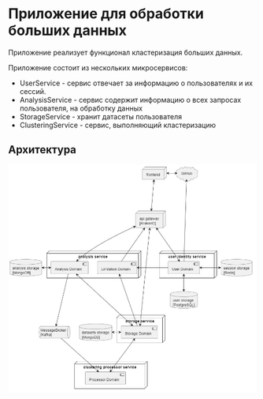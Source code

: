 # Приложение для обработки больших данных
Приложение реализует функционал кластеризация больших данных. 

Приложение состоит из нескольких микросервисов:
- UserService - сервис отвечает за информацию о пользователях и их сессий.
- AnalysisService - сервис содержит информацию о всех запросах пользователя, на обработку данных 
- StorageService - хранит датасеты пользователя
- ClusteringService - сервис, выполняющий кластеризацию

## Архитектура
![Диаграмма сервис](./descriptions/diagram.jpg)